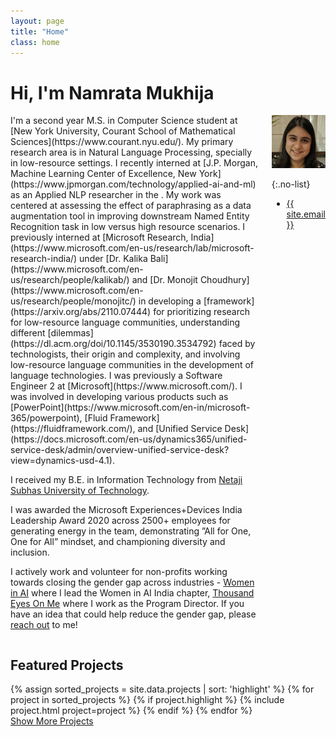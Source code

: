 ```yaml
---
layout: page
title: "Home"
class: home
---
```


# Hi, I'm Namrata Mukhija

<div class="columns" markdown="1">

<div class="intro" markdown="1">
I'm a second year M.S. in Computer Science student at [New York University, Courant School of Mathematical Sciences](https://www.courant.nyu.edu/). My primary research area is in Natural Language Processing, specially in low-resource settings. I recently interned at [J.P. Morgan, Machine Learning Center of Excellence, New York](https://www.jpmorgan.com/technology/applied-ai-and-ml) as an Applied NLP researcher in the . My work was centered at assessing the effect of paraphrasing as a data augmentation tool in improving downstream Named Entity Recognition task in low versus high resource scenarios. I previously interned at [Microsoft Research, India](https://www.microsoft.com/en-us/research/lab/microsoft-research-india/) under [Dr. Kalika Bali](https://www.microsoft.com/en-us/research/people/kalikab/) and [Dr. Monojit Choudhury](https://www.microsoft.com/en-us/research/people/monojitc/) in developing a [framework](https://arxiv.org/abs/2110.07444) for prioritizing research for low-resource language communities, understanding different [dilemmas](https://dl.acm.org/doi/10.1145/3530190.3534792) faced by technologists, their origin and complexity, and involving low-resource language communities in the development of language technologies. I was previously a Software Engineer 2 at [Microsoft](https://www.microsoft.com/). I was involved in developing various products such as [PowerPoint](https://www.microsoft.com/en-in/microsoft-365/powerpoint), [Fluid Framework](https://fluidframework.com/), and [Unified Service Desk](https://docs.microsoft.com/en-us/dynamics365/unified-service-desk/admin/overview-unified-service-desk?view=dynamics-usd-4.1).

I received my B.E. in Information Technology from [Netaji Subhas University of Technology](http://www.nsit.ac.in/).

I was awarded the Microsoft Experiences+Devices India Leadership Award 2020 across 2500+ employees for generating energy in the team, demonstrating ”All for One, One for All” mindset, and championing diversity and inclusion.

I actively work and volunteer for non-profits working towards closing the gender gap across industries - [Women in AI](http://www.womeninai.co/) where I lead the Women in AI India chapter, [Thousand Eyes On Me](http://www.thousandeyeson.me) where I work as the Program Director. If you have an idea that could help reduce the gender gap, please <a href="mailto:namrata@womeninai.co">reach out</a> to me!
</div>

<div class="me" markdown="1">
<picture>
  <img
    src='/images/namrata.jpg'
    alt='Namrata Mukhija'/>
</picture>

{:.no-list}
* <a href="mailto:{{ site.email }}">{{ site.email }}</a>
</div>

</div>

## Featured Projects

<div class="featured-projects">
  {% assign sorted_projects = site.data.projects | sort: 'highlight' %}
  {% for project in sorted_projects %}
    {% if project.highlight %}
      {% include project.html project=project %}
    {% endif %}
  {% endfor %}
</div>
<a href="{{ "/projects/" | relative_url }}" class="button">
  <i class="fas fa-chevron-circle-right"></i>
  Show More Projects
</a>

<!-- ## Featured Publications -->

<!-- <div class="featured-publications">
  {% for pub in site.publications %}
    {% if pub.highlight %}
      <a href="{{ pub.pdf }}" class="publication">
        <strong>{{ pub.title }}</strong>
        <span class="authors">{% for author in pub.authors %}{{ author }}{% unless forloop.last %}, {% endunless %}{% endfor %}</span>.
        <i>{{ pub.venue }}, {{ pub.year }}</i>.
        {% for award in pub.awards %}<br/><span class="award"><i class="fas fa-{% if award == "Best Paper Award" %}trophy{% else %}award{% endif %}" aria-hidden="true"></i> {{ award }}</span>{% endfor %}
      </a>
    {% endif %}
  {% endfor %}
</div>

<a href="{{ "/publications/" | relative_url }}" class="button">
  <i class="fas fa-chevron-circle-right"></i>
  Show All Publications
</a>

<div class="news-travel" markdown="1">

<div class="news" markdown="1">
## Latest News

<ul>
{% for news in site.data.news limit:10 %}
  {% include news.html news=news %}
{% endfor %}
</ul>

</div>

<div class="travel" markdown="1">
## Latest Travel

<table>
<tbody>
{% assign future_travel = site.data.travel | where_exp:'item','item.start == null' %}
{% for travel in future_travel %}
  {% include travel.html travel=travel %}
{% endfor %}
{% assign sorted_travel = site.data.travel | where_exp:'item','item.start' | sort: 'start' | reverse %}
{% for travel in sorted_travel limit:10 %}
  {% include travel.html travel=travel %}
{% endfor %}
</tbody>
</table>

</div> -->

<!-- </div> -->
